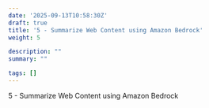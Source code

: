 ```yaml
---
date: '2025-09-13T10:58:30Z'
draft: true
title: '5 - Summarize Web Content using Amazon Bedrock'
weight: 5

description: ""
summary: ""

tags: []
---
```


5 - Summarize Web Content using Amazon Bedrock